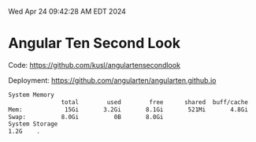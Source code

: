 Wed Apr 24 09:42:28 AM EDT 2024

# Angular Ten Second Look

Code: https://github.com/kusl/angulartensecondlook

Deployment: https://github.com/angularten/angularten.github.io

```bash
System Memory
               total        used        free      shared  buff/cache   available
Mem:            15Gi       3.2Gi       8.1Gi       521Mi       4.8Gi        12Gi
Swap:          8.0Gi          0B       8.0Gi
System Storage
1.2G	.
